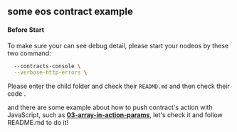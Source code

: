 ## some eos contract example



####  Before Start

To make sure your can see debug detail, please start your nodeos by these two command:

```bash
  --contracts-console \
  --verbose-http-errors \
```





Please enter the child folder and check their `READMD.md` and then check their code .



and there are some example about how to push contract's action with  JavaScript, such as [**03-array-in-action-params**](https://github.com/clockknock/eos-contract-example), let's check it and follow README.md to do it!

